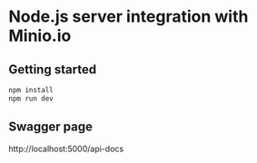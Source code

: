 # Node.js server integration with Minio.io

## Getting started

```bash
npm install
npm run dev
```

## Swagger page

http://localhost:5000/api-docs
